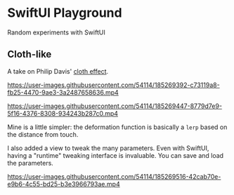 # SwiftUI Playground

Random experiments with SwiftUI

## Cloth-like

A take on Philip Davis' [cloth effect](https://twitter.com/philipcdavis/status/1550133881168269312).


https://user-images.githubusercontent.com/54114/185269392-c73119a8-fb25-4470-9ae3-3a2487658636.mp4


https://user-images.githubusercontent.com/54114/185269447-8779d7e9-5f16-4376-8308-934243b287c0.mp4



Mine is a little simpler: the deformation function is basically a `lerp` based on the distance from touch.

I also added a view to tweak the many parameters. Even with SwiftUI, having a "runtime" tweaking interface is invaluable. You can save and load the parameters.



https://user-images.githubusercontent.com/54114/185269516-42cab70e-e9b6-4c55-bd25-b3e3966793ae.mp4

